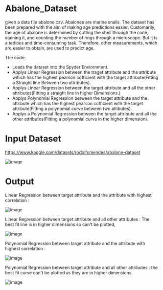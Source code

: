 # Abalone_Dataset


 given a data file abalone.csv. Abalones are marine snails. The dataset has been prepared
with the aim of making age predictions easier. Customarily, the age of abalone is determined by
cutting the shell through the cone, staining it, and counting the number of rings through a microscope.
But it is a tedious and time-consuming task. Therefore, other measurements, which are easier to
obtain, are used to predict age.

The code:

* Loads the dataset into the Spyder Enviornment.
* Applys Linear Regression between the traget attribute and the attribute wihich has the highest pearson cofficient with the target attribute(Fitting a Straight line Between two attributes).
* Applys Linear Regression between the target attribute and all the other attributes(Fitting a straight line in higher Dimensions.)
* Applys Polynomial Regression between the target attribute and the attribute which has the highest pearson cofficient with the target attribute(Fitting a polynomial curve between two attibutes).
* Applys a Polynomial Regression between the target attribute and all the other attributes(Fitting a polynomial curve in the higher dimension).


# Input Dataset

https://www.kaggle.com/datasets/rodolfomendes/abalone-dataset

![image](https://user-images.githubusercontent.com/119813195/228891338-29c5ce1b-09db-4c18-a20f-ef319679d7e5.png)

# Output

Linear Regression between target attribute and the attribute with highest correlation :

![image](https://user-images.githubusercontent.com/119813195/228892170-803c8d83-e5e2-46e8-86dc-84dfaf082ce5.png)

Linear Regression between target attribute and all other attributes :
The best fit line is in higher dimensions so can't be plotted,

![image](https://user-images.githubusercontent.com/119813195/228892504-dbd6f595-ba4f-4cbb-accf-476fd28b3c08.png)

Polynomial Regression between target attribute and the attribute with highest correlation :

![image](https://user-images.githubusercontent.com/119813195/228893242-5ec73c08-961b-4514-b7ff-093921128c6a.png)

Polynomial Regression between target attribute and all other attributes :
the best fit curve can't be plotted as they are in higher dimensions.

![image](https://user-images.githubusercontent.com/119813195/228893774-3ab81e0c-19c3-4cae-9468-4562023f1461.png)



